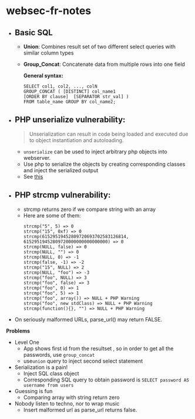 # websec-fr-notes

* ## Basic SQL
  * **Union**: Combines result set of two different select queries with similar column types 
  * **Group_Concat**:  Concatenate data from multiple rows into one field
  
    __General syntax:__
    ```
    SELECT col1, col2, ..., colN
    GROUP_CONCAT ( [DISTINCT] col_name1 
    [ORDER BY clause]  [SEPARATOR str_val] ) 
    FROM table_name GROUP BY col_name2;
    ```
* ## PHP unserialize vulnerability:
   > Unserialization can result in code being loaded and executed due to object instantiation and autoloading.
   * `unserialize` can be used to inject arbitrary php objects into webserver.
   * Use php to serialize the objects by creating corresponding classes and inject the serialized output
   * See [this](https://www.notsosecure.com/remote-code-execution-via-php-unserialize/)

* ## PHP strcmp vulnerability:
  * strcmp returns zero if we compare string with an array
  * Here are some of them:
    ```
    strcmp("5", 5) => 0
    strcmp("15", 0xf) => 0
    strcmp(61529519452809720693702583126814, 61529519452809720000000000000000) => 0
    strcmp(NULL, false) => 0
    strcmp(NULL, "") => 0
    strcmp(NULL, 0) => -1
    strcmp(false, -1) => -2
    strcmp("15", NULL) => 2
    strcmp(NULL, "foo") => -3
    strcmp("foo", NULL) => 3
    strcmp("foo", false) => 3
    strcmp("foo", 0) => 1
    strcmp("foo", 5) => 1
    strcmp("foo", array()) => NULL + PHP Warning
    strcmp("foo", new stdClass) => NULL + PHP Warning
    strcmp(function(){}, "") => NULL + PHP Warning
    ```
*  On seriously malformed URLs, parse_url() may return FALSE.

**Problems**
* Level One
  * App shows first id from the resultset , so in order to get all the passwords, use `group_concat` 
  * use`union` query to inject second select statement
* Serialization is a pain!
  * Inject SQL class object
  * Corresponding SQL query to obtain password is `SELECT password AS username from users`
* Guessing is fun
  * Comparing array with string return zero
* Nobody listen to techno, nor to wrap music
  * Insert malformed url as parse_url returns false.
